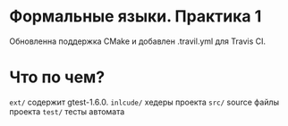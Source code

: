 # Формальные языки. Практика 1

Обновленна поддержка CMake и добавлен .travil.yml для Travis CI.

# Что по чем?
 
`ext/` содержит gtest-1.6.0.
`inlcude/` хедеры проекта
`src/` source файлы проекта
`test/` тесты автомата

